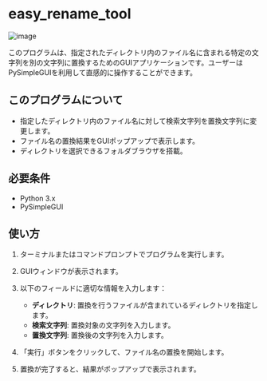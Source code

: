 # easy_rename_tool

![image](https://github.com/asasakk/easy_rename_tool/assets/53592756/fe030b24-0276-455f-9817-69c6bc373e76)


このプログラムは、指定されたディレクトリ内のファイル名に含まれる特定の文字列を別の文字列に置換するためのGUIアプリケーションです。ユーザーはPySimpleGUIを利用して直感的に操作することができます。

## このプログラムについて

- 指定したディレクトリ内のファイル名に対して検索文字列を置換文字列に変更します。
- ファイル名の置換結果をGUIポップアップで表示します。
- ディレクトリを選択できるフォルダブラウザを搭載。

## 必要条件

- Python 3.x
- PySimpleGUI


## 使い方

1. ターミナルまたはコマンドプロンプトでプログラムを実行します。

2. GUIウィンドウが表示されます。

3. 以下のフィールドに適切な情報を入力します：
    - **ディレクトリ**: 置換を行うファイルが含まれているディレクトリを指定します。
    - **検索文字列**: 置換対象の文字列を入力します。
    - **置換文字列**: 置換後の文字列を入力します。

4. 「実行」ボタンをクリックして、ファイル名の置換を開始します。

5. 置換が完了すると、結果がポップアップで表示されます。


